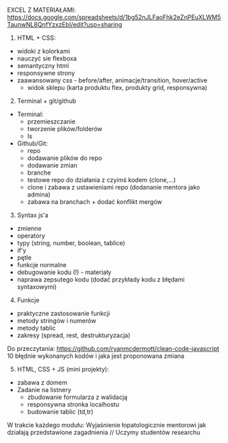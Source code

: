 EXCEL Z MATERIAŁAMI: <https://docs.google.com/spreadsheets/d/1bg52nJLFaoFhk2eZnPEuXLWM5TaunwNL8QnfYzxzEbI/edit?usp=sharing>

1. HTML + CSS:

- widoki z kolorkami
- nauczyć sie flexboxa
- semantyczny html
- responsywne strony
- zaawansowany css - before/after, animacje/transition, hover/active
  - widok sklepu (karta produktu flex, produkty grid, responsywna)

2. Terminal + git/github

- Terminal:
  - przemieszczanie
  - tworzenie plików/folderów
  - ls
- Github/Git:
  - repo
  - dodawanie plików do repo
  - dodawanie zmian
  - branche
  - testowe repo do działania z czyimś kodem (clone,...)
  - clone i zabawa z ustawieniami repo (dodananie mentora jako admina)
  - zabawa na branchach + dodać konflikt mergów

3. Syntax js'a

- zmienne
- operatory
- typy (string, number, boolean, tablice)
- if'y
- pętle
- funkcje normalne
- debugowanie kodu (!) - materiały
- naprawa zepsutego kodu (dodać przykłady kodu z błędami syntaxowymi)

4. Funkcje

- praktyczne zastosowanie funkcji
- metody stringów i numerów
- metody tablic
- zakresy (spread, rest, destrukturyzacja)

Do przeczytania: <https://github.com/ryanmcdermott/clean-code-javascript>
10 błędnie wykonanych kodów i jaka jest proponowana zmiana

5. HTML, CSS + JS (mini projekty):

- zabawa z domem
- Zadanie na listnery
  - zbudowanie formularza z walidacją
  - responsywna stronka localhostu
  - budowanie tablic (td,tr)

W trakcie każdego modułu:
Wyjaśnienie łopatologicznie mentorowi jak działają przedstawione zagadnienia
// Uczymy studentów researchu
